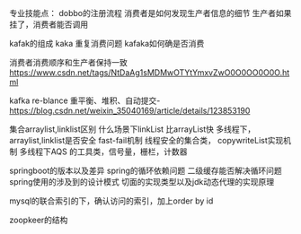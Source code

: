 专业技能点：
dobbo的注册流程
消费者是如何发现生产者信息的细节
生产者如果挂了，消费者能否调用





kafak的组成
kaka 重复消费问题
kafaka如何确是否消费

消费者消费顺序和生产者保持一致
https://www.csdn.net/tags/NtDaAg1sMDMwOTYtYmxvZwO0O0OO0O0O.html

kafka re-blance 重平衡、堆积、自动提交-
https://blog.csdn.net/weixin_35040169/article/details/123853190


集合arraylist,linklist区别
什么场景下linkList 比arrayList快
多线程下，arraylist,linklist是否安全
fast-fail机制
线程安全的集合类， copywriteList实现机制
多线程下AQS 的工具类，信号量，栅栏，计数器


springboot的版本以及差异
spring的循环依赖问题
二级缓存能否解决循环问题
spring使用的涉及到的设计模式
切面的实现类型以及jdk动态代理的实现原理


mysql的联合索引的下，确认访问的索引，加上order by id


zoopkeer的结构
